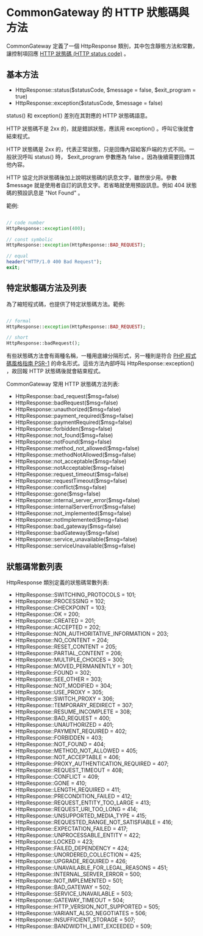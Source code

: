 CommonGateway 的 HTTP 狀態碼與方法
==============================

CommonGateway 定義了一個 HttpResponse 類別，其中包含靜態方法和常數，讓控制項回應 [HTTP 狀態碼 (HTTP status code)](http://en.wikipedia.org/wiki/List_of_HTTP_status_codes) 。

基本方法
-------

* HttpResponse::status($statusCode, $message = false, $exit_program = true)
* HttpResponse::exception($statusCode, $message = false)

status() 和 exception() 差別在其對應的 HTTP 狀態碼語意。

HTTP 狀態碼不是 2xx 的，就是錯誤狀態，應該用 exception() 。呼叫它後就會結束程式。

HTTP 狀態碼是 2xx 的，代表正常狀態，只是回傳內容給客戶端的方式不同。一般狀況呼叫 status() 時， $exit_program 參數應為 false 。因為後續需要回傳其他內容。

HTTP 協定允許狀態碼後加上說明狀態碼的訊息文字，雖然很少用。參數 $message 就是使用者自訂的訊息文字。若省略就使用預設訊息。例如 404 狀態碼的預設訊息是 "Not Found" 。

範例:

~~~php

// code number
HttpResponse::exception(400);

// const symbolic
HttpResponse::exception(HttpResponse::BAD_REQUEST);

// equal
header("HTTP/1.0 400 Bad Request");
exit;

~~~

特定狀態碼方法及列表
----------------

為了縮短程式碼，也提供了特定狀態碼方法。範例:

~~~php

// formal
HttpResponse::exception(HttpResponse::BAD_REQUEST);

// short
HttpResponse::badRequest();

~~~

有些狀態碼方法會有兩種名稱，一種用底線分隔形式，另一種則是符合 [PHP 程式碼風格指南 PSR-1](https://www.php-fig.org/psr/psr-1/) 的命名形式。這些方法內部呼叫 HttpResponse::exception() ，故回報 HTTP 狀態碼後就會結束程式。

CommonGateway 常用 HTTP 狀態碼方法列表:

* HttpResponse::bad_request($msg=false)
* HttpResponse::badRequest($msg=false)
* HttpResponse::unauthorized($msg=false)
* HttpResponse::payment_required($msg=false)
* HttpResponse::paymentRequired($msg=false)
* HttpResponse::forbidden($msg=false)
* HttpResponse::not_found($msg=false)
* HttpResponse::notFound($msg=false)
* HttpResponse::method_not_allowed($msg=false)
* HttpResponse::methodNotAllowed($msg=false)
* HttpResponse::not_acceptable($msg=false)
* HttpResponse::notAcceptable($msg=false)
* HttpResponse::request_timeout($msg=false)
* HttpResponse::requestTimeout($msg=false)
* HttpResponse::conflict($msg=false)
* HttpResponse::gone($msg=false)
* HttpResponse::internal_server_error($msg=false)
* HttpResponse::internalServerError($msg=false)
* HttpResponse::not_implemented($msg=false)
* HttpResponse::notImplemented($msg=false)
* HttpResponse::bad_gateway($msg=false) 
* HttpResponse::badGateway($msg=false) 
* HttpResponse::service_unavailable($msg=false)
* HttpResponse::serviceUnavailable($msg=false)

狀態碼常數列表
-----------

HttpResponse 類別定義的狀態碼常數列表:

* HttpResponse::SWITCHING_PROTOCOLS = 101;
* HttpResponse::PROCESSING = 102;
* HttpResponse::CHECKPOINT = 103;
* HttpResponse::OK = 200;
* HttpResponse::CREATED = 201;
* HttpResponse::ACCEPTED = 202;
* HttpResponse::NON_AUTHORITATIVE_INFORMATION = 203;
* HttpResponse::NO_CONTENT = 204;
* HttpResponse::RESET_CONTENT = 205;
* HttpResponse::PARTIAL_CONTENT = 206;
* HttpResponse::MULTIPLE_CHOICES = 300;
* HttpResponse::MOVED_PERMANENTLY = 301;
* HttpResponse::FOUND = 302;
* HttpResponse::SEE_OTHER = 303;
* HttpResponse::NOT_MODIFIED = 304;
* HttpResponse::USE_PROXY = 305;
* HttpResponse::SWITCH_PROXY = 306;
* HttpResponse::TEMPORARY_REDIRECT = 307;
* HttpResponse::RESUME_INCOMPLETE = 308;
* HttpResponse::BAD_REQUEST = 400;
* HttpResponse::UNAUTHORIZED = 401;
* HttpResponse::PAYMENT_REQUIRED = 402;
* HttpResponse::FORBIDDEN = 403;
* HttpResponse::NOT_FOUND = 404;
* HttpResponse::METHOD_NOT_ALLOWED = 405;
* HttpResponse::NOT_ACCEPTABLE = 406;
* HttpResponse::PROXY_AUTHENTICATION_REQUIRED = 407;
* HttpResponse::REQUEST_TIMEOUT = 408;
* HttpResponse::CONFLICT = 409;
* HttpResponse::GONE = 410;
* HttpResponse::LENGTH_REQUIRED = 411;
* HttpResponse::PRECONDITION_FAILED = 412;
* HttpResponse::REQUEST_ENTITY_TOO_LARGE = 413;
* HttpResponse::REQUEST_URI_TOO_LONG = 414;
* HttpResponse::UNSUPPORTED_MEDIA_TYPE = 415;
* HttpResponse::REQUESTED_RANGE_NOT_SATISFIABLE = 416;
* HttpResponse::EXPECTATION_FAILED = 417;
* HttpResponse::UNPROCESSABLE_ENTITY = 422;
* HttpResponse::LOCKED = 423;
* HttpResponse::FAILED_DEPENDENCY = 424;
* HttpResponse::UNORDERED_COLLECTION = 425;
* HttpResponse::UPGRADE_REQUIRED = 426;
* HttpResponse::UNAVAILABLE_FOR_LEGAL_REASONS = 451;
* HttpResponse::INTERNAL_SERVER_ERROR = 500;
* HttpResponse::NOT_IMPLEMENTED = 501;
* HttpResponse::BAD_GATEWAY = 502;
* HttpResponse::SERVICE_UNAVAILABLE = 503;
* HttpResponse::GATEWAY_TIMEOUT = 504;
* HttpResponse::HTTP_VERSION_NOT_SUPPORTED = 505;
* HttpResponse::VARIANT_ALSO_NEGOTIATES = 506;
* HttpResponse::INSUFFICIENT_STORAGE = 507;
* HttpResponse::BANDWIDTH_LIMIT_EXCEEDED = 509;
